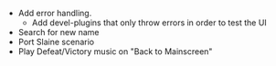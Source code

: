 - Add error handling.
  - Add devel-plugins that only throw errors in order to test the UI
- Search for new name
- Port Slaine scenario
- Play Defeat/Victory music on "Back to Mainscreen"

